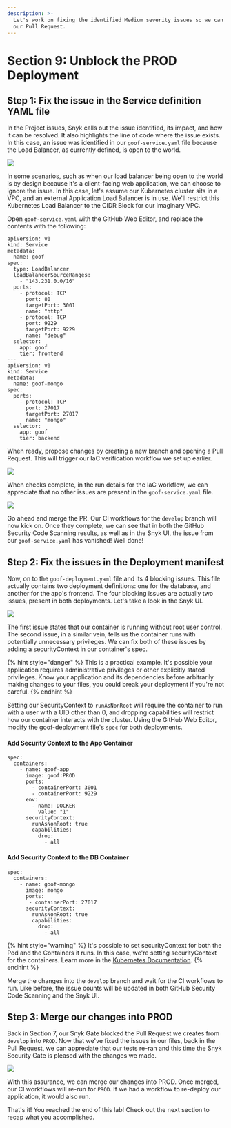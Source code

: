 ```yaml
---
description: >-
  Let's work on fixing the identified Medium severity issues so we can unblock
  our Pull Request.
---
```


# Section 9: Unblock the PROD Deployment

## Step 1: Fix the issue in the Service definition YAML file

In the Project issues, Snyk calls out the issue identified, its impact, and how it can be resolved. It also highlights the line of code where the issue exists. In this case, an issue was identified in our `goof-service.yaml` file because the Load Balancer, as currently defined, is open to the world.

![](../../../../.gitbook/assets/snyk-iac-viewissuedetails.png)

In some scenarios, such as when our load balancer being open to the world is by design because it's a client-facing web application, we can choose to ignore the issue. In this case, let's assume our Kubernetes cluster sits in a VPC, and an external Application Load Balancer is in use. We'll restrict this Kubernetes Load Balancer to the CIDR Block for our imaginary VPC. 

Open  `goof-service.yaml`  with the GitHub Web Editor, and replace the contents with the following:

```text
apiVersion: v1
kind: Service
metadata:
  name: goof
spec:
  type: LoadBalancer
  loadBalancerSourceRanges:
    - "143.231.0.0/16"
  ports:
    - protocol: TCP
      port: 80
      targetPort: 3001
      name: "http"
    - protocol: TCP
      port: 9229
      targetPort: 9229
      name: "debug"
  selector:
    app: goof
    tier: frontend
---
apiVersion: v1
kind: Service
metadata:
  name: goof-mongo
spec:
  ports:
    - protocol: TCP
      port: 27017
      targetPort: 27017
      name: "mongo"
  selector:
    app: goof
    tier: backend
```

When ready, propose changes by creating a new branch and opening a Pull Request. This will trigger our IaC verification workflow we set up earlier.

![](../../../../.gitbook/assets/gh-iac-editservice.png)

When checks complete, in the run details for the IaC workflow, we can appreciate that no other issues are present in the `goof-service.yaml` file. 

![](../../../../.gitbook/assets/gh-iac-checkspostfix.png)

Go ahead and merge the PR. Our CI workflows for the `develop` branch will now kick on. Once they complete, we can see that in both the GitHub Security Code Scanning results, as well as in the Snyk UI, the issue from our `goof-service.yaml` has vanished! Well done! 

## Step 2: Fix the issues in the Deployment manifest

Now, on to the `goof-deployment.yaml` file and its 4 blocking issues. This file actually contains two deployment definitions: one for the database, and another for the app's frontend. The four blocking issues are actually two issues, present in both deployments. Let's take a look in the Snyk UI. 

![](../../../../.gitbook/assets/snyk-iac-rootissue.png)

The first issue states that our container is running without root user control. The second issue, in a similar vein, tells us the container runs with potentially unnecessary privileges. We can fix both of these issues by adding a securityContext in our container's spec.

{% hint style="danger" %}
This is a practical example. It's possible your application requires administrative privileges or other explicitly stated privileges. Know your application and its dependencies before arbitrarily making changes to your files, you could break your deployment if you're not careful.
{% endhint %}

Setting our SecurityContext to `runAsNonRoot` will require the container to run with a user with a UID other than 0, and dropping capabilities will restrict how our container interacts with the cluster. Using the GitHub Web Editor, modify the goof-deployment file's `spec` for both deployments.

#### Add Security Context to the App Container

```text
spec:
  containers:
    - name: goof-app
      image: goof:PROD
      ports:
        - containerPort: 3001
        - containerPort: 9229
      env:
        - name: DOCKER
          value: "1"
      securityContext:
        runAsNonRoot: true
        capabilities:
          drop: 
            - all
```

#### Add Security Context to the DB Container

```text
spec:
  containers:
    - name: goof-mongo
      image: mongo
      ports:
       - containerPort: 27017
      securityContext:
        runAsNonRoot: true
        capabilities:
          drop:
            - all
```

{% hint style="warning" %}
It's possible to set securityContext for both the Pod and the Containers it runs. In this case, we're setting securityContext for the containers. Learn more in the [Kubernetes Documentation](https://kubernetes.io/docs/tasks/configure-pod-container/security-context/).
{% endhint %}

Merge the changes into the `develop` branch and wait for the CI workflows to run. Like before, the issue counts will be updated in both GitHub Security Code Scanning and the Snyk UI.

## Step 3: Merge our changes into PROD

Back in Section 7, our Snyk Gate blocked the Pull Request we creates from `develop` into `PROD`. Now that we've fixed the issues in our files, back in the Pull Request, we can appreciate that our tests re-ran and this time the Snyk Security Gate is pleased with the changes we made.

![](../../../../.gitbook/assets/gh-iac-prodprcheckspass.png)

With this assurance, we can merge our changes into PROD. Once merged, our CI workflows will re-run for `PROD`. If we had a workflow to re-deploy our application, it would also run. 

That's it! You reached the end of this lab! Check out the next section to recap what you accomplished.

